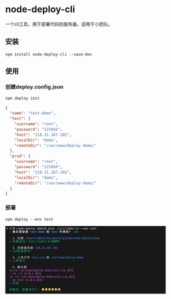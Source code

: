 # node-deploy-cli

一个cli工具，用于部署代码到服务器。适用于小团队。

## 安装

```node
npm install node-deploy-cli --save-dev
```

## 使用

### 创建deploy.config.json

```node
npm deploy init
```

```json
{
  "name": "test-demo",
  "test": {
    "username": "root",
    "password": "123456",
    "host": "118.31.167.102",
    "localDir": "demo",
    "remoteDir": "/var/www/deploy-demo/"
  },
  "prod": {
    "username": "root",
    "password": "123456",
    "host": "118.31.167.102",
    "localDir": "demo",
    "remoteDir": "/var/www/deploy-demo/"
  }
}
```

### 部署

```node
npm deploy --env test
```
![部署](./images/deploy.png)





